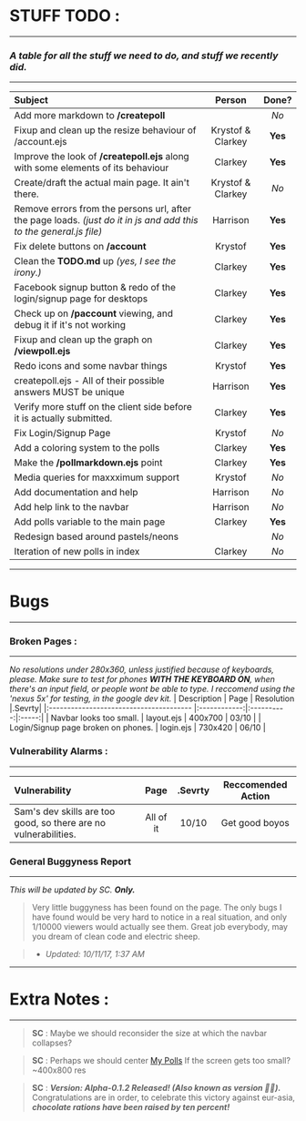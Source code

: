 # STUFF TODO :
------
### *A table for all the stuff we **need** to do, and stuff we **recently did**.*
------

  

| Subject                                           | Person          | Done? |
|:------------------------------------------------- |:---------------:|:-----:|
| Add more markdown to **/createpoll**              |                 |*No*   |
| Fixup and clean up the resize behaviour of /account.ejs                                                                           |Krystof & Clarkey|**Yes**|
| Improve the look of **/createpoll.ejs** along with some elements of its behaviour                                           |Clarkey          |**Yes**|
| Create/draft the actual main page. It ain't there.|Krystof & Clarkey|*No*   |
| Remove errors from the persons url, after the page loads. *(just do it in js and add this to the general.js file)*               |Harrison         |**Yes**| 
| Fix delete buttons on **/account**                |Krystof          |**Yes**|
| Clean the **TODO.md** up *(yes, I see the irony.)*|Clarkey          |**Yes**|
| Facebook signup button & redo of the login/signup page for desktops                                                               |Clarkey          |**Yes**|
| Check up on **/paccount** viewing, and debug it if it's not working                                                               |Clarkey          |**Yes**|
| Fixup and clean up the graph on **/viewpoll.ejs** |Clarkey          |**Yes**|
| Redo icons and some navbar things                 |Krystof          |**Yes**|
| createpoll.ejs - All of their possible answers MUST be unique                                                                     |Harrison         |**Yes**|
| Verify more stuff on the client side before it is actually submitted.                                                             |Clarkey          |**Yes**|
| Fix Login/Signup Page                             |Krystof          |*No*   |
| Add a coloring system to the polls                |Clarkey          |**Yes**|
| Make the **/pollmarkdown.ejs** point              |Clarkey          |**Yes**|
| Media queries for maxxximum support               |Krystof          |*No*   |
| Add documentation and help                        |Harrison         |*No*   |
| Add help link to the navbar                       |Harrison         |*No*   |
| Add polls variable to the main page               |Clarkey          |**Yes**|
| Redesign based around pastels/neons               |                 |*No*   |
| Iteration of new polls in index                   |Clarkey          |*No*   |


------
# Bugs
------

  

### Broken Pages :
------
*No resolutions under 280x360, unless justified because of keyboards, please.*
*Make sure to test for phones **WITH THE KEYBOARD ON**, when there's an input field, or people wont be able to type. I reccomend using the 'nexus 5x' for testing, in the google dev kit.*
| Description                             | Page         | Resolution |.Sevrty|
|:--------------------------------------- |:------------:|:----------:|:-----:|
| Navbar looks too small.                 | layout.ejs   | 400x700    | 03/10 |
| Login/Signup page broken on phones.     | login.ejs    | 730x420    | 06/10 |

### Vulnerability Alarms : 
------
| Vulnerability                 | Page      |.Sevrty| Reccomended Action      |
|:----------------------------- |:---------:|:-----:|:-----------------------:|
| Sam's dev skills are too good, so there are no vulnerabilities.                                               | All of it | 10/10 | Get good boyos          |

### General Buggyness Report
------
*This will be updated by SC. **Only.***

> Very little buggyness has been found on the page. The only bugs I have found would be very hard to notice in a real situation, and only 1/10000 viewers would actually see them. Great job everybody, may you dream of clean code and electric sheep.

> * *Updated: 10/11/17, 1:37 AM*

  
------
# Extra Notes :
------
> **SC** :  Maybe we should reconsider the size at which the navbar collapses?

> **SC** :  Perhaps we should center [My Polls](https://poll-voting-app.glitch.me/account) If the screen gets too small? ~400x800 res

> **SC** :  ***Version: Alpha-0.1.2 Released! (Also known as version 📮🌷).*** Congratulations are in order, to celebrate this victory against eur-asia, ***chocolate rations have been raised by ten percent!***

